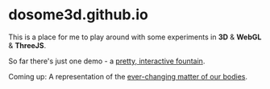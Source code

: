 # dosome3d.github.io

This is a place for me to play around with some experiments in **3D** &amp; **WebGL** &amp; **ThreeJS**.

So far there's just one demo - a [pretty, interactive fountain](https://dosome3d.github.io/fountain.html).

Coming up: A representation of the [ever-changing matter of our bodies](http://www.nytimes.com/2005/08/02/science/your-body-is-younger-than-you-think.html).

